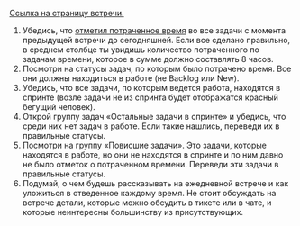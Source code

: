 [Ссылка на страницу встречи.](https://s3.mds.yandex.net/iam/daily)

1. Убедись, что [отметил потраченное время](https://wiki.yandex-team.ru/cloud/iamrm/boards/?from=%2Fcloud%2Fiamrm%2Fmeetings%2Fboards%2F#kakpravilnootmechatpotrachennoevremjavst) во все задачи с момента предыдущей встречи до сегодняшней.
   Если все сделано правильно, в среднем столбце ты увидишь количество потраченного по задачам времени, которое в сумме должно составлять 8 часов.
1. Посмотри на статусы задач, по которым было потрачено время. Все они должны находиться в работе (не Backlog или New).
1. Убедись, что все задачи, по которым ведется работа, находятся в спринте (возле задачи не из спринта будет отображатся красный бегущий человек).
1. Открой группу задач «Остальные задачи в спринте» и убедись, что среди них нет задач в работе. Если такие нашлись, переведи их в правильные статусы.
1. Посмотри на группу «Повисшие задачи». Это задачи, которые находятся в работе, но они не находятся в спринте и по ним давно не было отметок о потраченном времени. Переведи эти задачи в правильные статусы.
1. Подумай, о чем будешь рассказывать на ежедневной встрече и как уложиться в отведенное каждому время. Не стоит обсуждать на встрече детали, которые можно обсудить в тикете или в чате, и которые неинтересны большинству из присутствующих.
